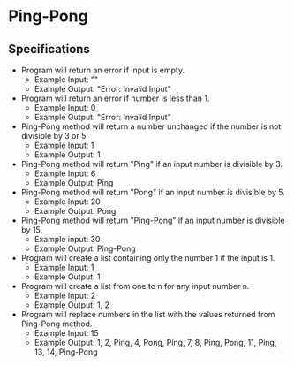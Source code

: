 # Ping-Pong

## Specifications

* Program will return an error if input is empty.
  * Example Input: ""
  * Example Output: "Error: Invalid Input"
* Program will return an error if number is less than 1.
  * Example Input: 0
  * Example Output: "Error: Invalid Input"
* Ping-Pong method will return a number unchanged if the number is not divisible by 3 or 5.
  * Example Input: 1
  * Example Output: 1
* Ping-Pong method will return "Ping" if an input number is divisible by 3.
  * Example Input: 6
  * Example Output: Ping
* Ping-Pong method will return "Pong" if an input number is divisible by 5.
  * Example Input: 20
  * Example Output: Pong
* Ping-Pong method will return "Ping-Pong" if an input number is divisible by 15.
  * Example input: 30
  * Example Output: Ping-Pong
* Program will create a list containing only the number 1 if the input is 1.
  * Example Input: 1
  * Example Output: 1
* Program will create a list from one to n for any input number n.
  * Example Input: 2
  * Example Output: 1, 2
* Program will replace numbers in the list with the values returned from Ping-Pong method.
  * Example Input: 15
  * Example Output: 1, 2, Ping, 4, Pong, Ping, 7, 8, Ping, Pong, 11, Ping, 13, 14, Ping-Pong

